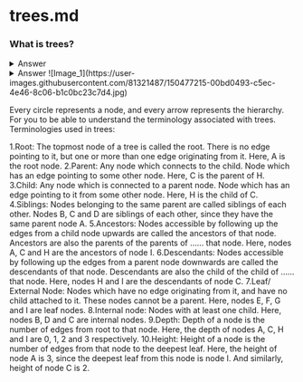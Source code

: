 # trees.md

### What is trees?
<details>
<summary>Answer</summary>
A tree usually represents the hierarchy of elements and depicts the relationships between the elements. Trees are considered as one of the largely used facets of data structures.
</details>


<details>
  <summary>Answer</suummary>
![Image_1](https://user-images.githubusercontent.com/81321487/150477215-00bd0493-c5ec-4e46-8c06-b1c0bc23c7d4.jpg)
  
  Every circle represents a node, and every arrow represents the hierarchy. For you to be able to understand the terminology associated with trees.
  Terminologies used in trees:

   1.Root: The topmost node of a tree is called the root. There is no edge pointing to it, but one or more than one edge originating from it. Here, A is the root node.
   2.Parent: Any node which connects to the child. Node which has an edge pointing to some other node. Here, C is the parent of H.
   3.Child: Any node which is connected to a parent node. Node which has an edge pointing to it from some other node. Here, H is the child of C.
   4.Siblings: Nodes belonging to the same parent are called siblings of each other. Nodes B, C and D are siblings of each other, since they have the same parent node A.
   5.Ancestors: Nodes accessible by following up the edges from a child node upwards are called the ancestors of that node. Ancestors are also the parents of the parents of ……        that node. Here, nodes A, C and H are the ancestors of node I.
   6.Descendants: Nodes accessible by following up the edges from a parent node downwards are called the descendants of that node. Descendants are also the child of the child of      …… that node. Here, nodes H and I are the descendants of node C.
   7.Leaf/ External Node: Nodes which have no edge originating from it, and have no child attached to it. These nodes cannot be a parent. Here, nodes E, F, G and I are leaf nodes.
   8.Internal node: Nodes with at least one child. Here, nodes B, D and C are internal nodes.
   9.Depth: Depth of a node is the number of edges from root to that node. Here, the depth of nodes A, C, H and I are 0, 1, 2 and 3 respectively.
   10.Height: Height of a node is the number of edges from that node to the deepest leaf. Here, the height of node A is 3, since the deepest leaf from this node is node I. And         similarly, height of node C is 2.


</details>
